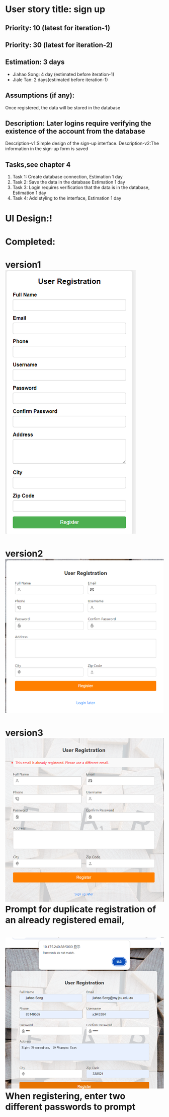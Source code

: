 # User story title: sign up
## Priority: 10 (latest for iteration-1)

## Priority: 30 (latest for iteration-2)

## Estimation: 3 days
* Jiahao Song: 4 day (estimated before iteration-1)
* Jiale Tan: 2 days(estimated before iteration-1)

## Assumptions (if any):
Once registered, the data will be stored in the database


## Description: Later logins require verifying the existence of the account from the database
Description-v1:Simple design of the sign-up interface.
Description-v2:The information in the sign-up form is saved

## Tasks,see chapter 4
1. Task 1: Create database connection, Estimation 1 day
2. Task 2: Save the data in the database Estimation 1 day
3. Task 3: Login requires verification that the data is in the database, Estimation 1 day
4. Task 4: Add styling to the interface, Estimation 1 day

# UI Design:!

# Completed:
# version1 ![img.png](images/img.png)
# version2 ![img_9.png](images/img_9.png)
# version3 ![img_14.png](images/img_14.png) Prompt for duplicate registration of an already registered email,
# ![img_15.png](images/img_15.png)When registering, enter two different passwords to prompt


